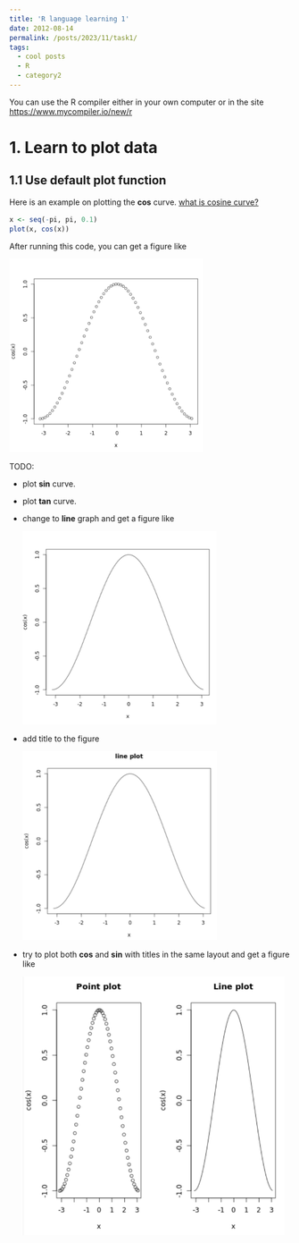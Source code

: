 ```yaml
---
title: 'R language learning 1'
date: 2012-08-14
permalink: /posts/2023/11/task1/
tags:
  - cool posts
  - R
  - category2
---
```

You can use the R compiler either in your own computer or in the site https://www.mycompiler.io/new/r

# 1. Learn to plot data

## 1.1 Use default **plot** function
Here is an example on plotting the **cos** curve. [what is cosine curve?](https://www.mathsisfun.com/algebra/trig-sin-cos-tan-graphs.html) 
```R
x <- seq(-pi, pi, 0.1)
plot(x, cos(x))
```

After running this code, you can get a figure like 

<img src="./images/2023-11-26-blog-post-1/image-20231126130453338-1701001271805-1.png" alt="image-20231126130453338" style="zoom:50%;" />

TODO:

- plot **sin** curve. 

- plot **tan** curve.

- change to **line** graph and get a figure like

  <img src="./images/2023-11-26-blog-post-1/image-20231126131258979.png" alt="image-20231126131258979" style="zoom:50%;" />

- add title to the figure 

  <img src="./images/2023-11-26-blog-post-1/image-20231126132447346.png" alt="image-20231126132447346" style="zoom:50%;" />

- try to plot both **cos** and **sin** with titles in the same layout and get a figure like 

  <img src="./images/2023-11-26-blog-post-1/image-20231126132609833.png" alt="image-20231126132609833" style="zoom:67%;" />

